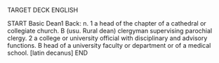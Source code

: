 TARGET DECK
ENGLISH

START
Basic
Dean1
Back: n. 1 a head of the chapter of a cathedral or collegiate church. B (usu. Rural dean) clergyman supervising parochial clergy. 2 a college or university official with disciplinary and advisory functions. B head of a university faculty or department or of a medical school. [latin decanus]
END
